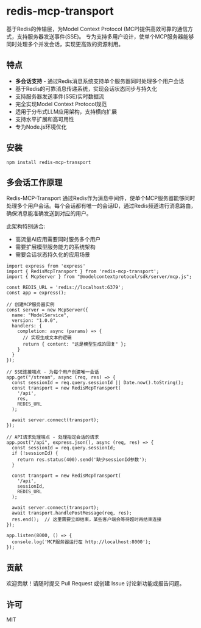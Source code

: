 # redis-mcp-transport

基于Redis的传输层，为Model Context Protocol (MCP)提供高效可靠的通信方式，支持服务器发送事件(SSE)。
专为支持多用户设计，使单个MCP服务器能够同时处理多个并发会话，实现更高效的资源利用。

## 特点
- **多会话支持** - 通过Redis消息系统支持单个服务器同时处理多个用户会话
- 基于Redis的可靠消息传递系统，实现会话状态同步与持久化
- 支持服务器发送事件(SSE)实时数据流
- 完全实现Model Context Protocol规范
- 适用于分布式LLM应用架构，支持横向扩展
- 支持水平扩展和高可用性
- 专为Node.js环境优化

## 安装
```
npm install redis-mcp-transport
```

## 多会话工作原理
Redis-MCP-Transport 通过Redis作为消息中间件，使单个MCP服务器能够同时处理多个用户会话。每个会话都有唯一的会话ID，通过Redis频道进行消息路由，确保消息能准确发送到对应的用户。

此架构特别适合:
- 高流量AI应用需要同时服务多个用户
- 需要扩展模型服务能力的系统架构
- 需要会话状态持久化的应用场景

```
import express from 'express'
import { RedisMcpTransport } from 'redis-mcp-transport';
import { McpServer } from "@modelcontextprotocol/sdk/server/mcp.js";

const REDIS_URL = 'redis://localhost:6379';
const app = express();

// 创建MCP服务器实例
const server = new McpServer({
  name: "ModelService",
  version: "1.0.0",
  handlers: {
    completion: async (params) => {
      // 实现生成文本的逻辑
      return { content: "这是模型生成的回复" };
    }
  }
});

// SSE连接端点 - 为每个用户创建唯一会话
app.get("/stream", async (req, res) => {
  const sessionId = req.query.sessionId || Date.now().toString();
  const transport = new RedisMcpTransport(
    '/api',
    res,
    REDIS_URL
  );
  
  await server.connect(transport);
});

// API请求处理端点 - 处理指定会话的请求
app.post("/api", express.json(), async (req, res) => {
  const sessionId = req.query.sessionId;
  if (!sessionId) {
    return res.status(400).send('缺少sessionId参数');
  }
  
  const transport = new RedisMcpTransport(
    '/api',
    sessionId,
    REDIS_URL
  );
  
  await server.connect(transport);
  await transport.handlePostMessage(req, res);
  res.end();  // 这里需要立即结束，某些客户端会等待超时再结束连接
});

app.listen(8000, () => {
  console.log('MCP服务器运行在 http://localhost:8000');
});
```

## 贡献
欢迎贡献！请随时提交 Pull Request 或创建 Issue 讨论新功能或报告问题。

## 许可
MIT